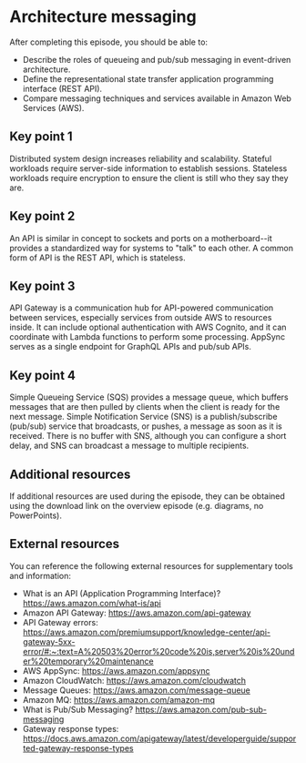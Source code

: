 # Architecture messaging

After completing this episode, you should be able to:

+ Describe the roles of queueing and pub/sub messaging in event-driven architecture.
+ Define the representational state transfer application programming interface (REST API).
+ Compare messaging techniques and services available in Amazon Web Services (AWS).

## Key point 1

Distributed system design increases reliability and scalability. Stateful workloads require server-side information to establish sessions. Stateless workloads require encryption to ensure the client is still who they say they are.

## Key point 2

An API is similar in concept to sockets and ports on a motherboard--it provides a standardized way for systems to "talk" to each other. A common form of API is the REST API, which is stateless.

## Key point 3

API Gateway is a communication hub for API-powered communication between services, especially services from outside AWS to resources inside. It can include optional authentication with AWS Cognito, and it can coordinate with Lambda functions to perform some processing. AppSync serves as a single endpoint for GraphQL APIs and pub/sub APIs.

## Key point 4

Simple Queueing Service (SQS) provides a message queue, which buffers messages that are then pulled by clients when the client is ready for the next message. Simple Notification Service (SNS) is a publish/subscribe (pub/sub) service that broadcasts, or pushes, a message as soon as it is received. There is no buffer with SNS, although you can configure a short delay, and SNS can broadcast a message to multiple recipients.

## Additional resources

If additional resources are used during the episode, they can be obtained using the download link on the overview episode (e.g. diagrams, no PowerPoints).

## External resources

You can reference the following external resources for supplementary tools and information:

+ What is an API (Application Programming Interface)? <https://aws.amazon.com/what-is/api>
+ Amazon API Gateway: <https://aws.amazon.com/api-gateway>
+ API Gateway errors: <https://aws.amazon.com/premiumsupport/knowledge-center/api-gateway-5xx-error/#:~:text=A%20503%20error%20code%20is,server%20is%20under%20temporary%20maintenance>
+ AWS AppSync: <https://aws.amazon.com/appsync>
+ Amazon CloudWatch: <https://aws.amazon.com/cloudwatch>
+ Message Queues: <https://aws.amazon.com/message-queue>
+ Amazon MQ: <https://aws.amazon.com/amazon-mq>
+ What is Pub/Sub Messaging? <https://aws.amazon.com/pub-sub-messaging>
+ Gateway response types: <https://docs.aws.amazon.com/apigateway/latest/developerguide/supported-gateway-response-types>
